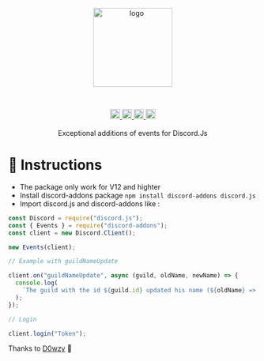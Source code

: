 <p align="center"><img height="160" align="center" src="https://freiikdev.github.io/discord-addons/img/discord-addons.png" alt="logo"/></p>
<br>
<p align="center">
  <a href="https://npmjs.com/discord-addons/">
    <img height="20" alt="npm" src="https://badgen.net/badge/install/discord-addons/red?icon=npm" target="_blank" />
  </a>
  <a href="https://npmjs.com/discord-addons/">
    <img height="20" alt="dt" src="https://img.shields.io/npm/dt/discord-addons?color=orange" target="_blank" />
  </a>
  <a href="https://github.com/FreiikDev/discord-addons/">
    <img height="20" alt="gh" src="https://badgen.net/badge/Freiik/discord-addons/yellow?icon=github" target="_blank" />
  </a>
  <a href="https://npmjs.com/discord-addons/">
    <img height="20" alt="v" src="https://img.shields.io/npm/v/discord-addons?color=green" target="_blank" />
  </a>
  </br>
  </br>
  Exceptional additions of events for Discord.Js
</p>


# 📰 Instructions
- The package only work for V12 and highter
- Install discord-addons package ``npm install discord-addons discord.js``
- Import discord.js and discord-addons like : 
```js
const Discord = require("discord.js");
const { Events } = require("discord-addons");
const client = new Discord.Client();

new Events(client);

// Example with guildNameUpdate

client.on("guildNameUpdate", async (guild, oldName, newName) => {
  console.log(
    `The guild with the id ${guild.id} updated his name (${oldName} => ${newName})`
  );
});

// Login

client.login("Token");
```

Thanks to [D0wzy](https://github.com/D0wzy) 🎉